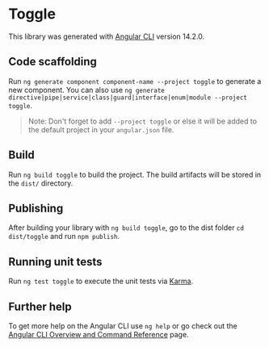 # Toggle

This library was generated with [Angular CLI](https://github.com/angular/angular-cli) version 14.2.0.

## Code scaffolding

Run `ng generate component component-name --project toggle` to generate a new component. You can also use `ng generate directive|pipe|service|class|guard|interface|enum|module --project toggle`.
> Note: Don't forget to add `--project toggle` or else it will be added to the default project in your `angular.json` file. 

## Build

Run `ng build toggle` to build the project. The build artifacts will be stored in the `dist/` directory.

## Publishing

After building your library with `ng build toggle`, go to the dist folder `cd dist/toggle` and run `npm publish`.

## Running unit tests

Run `ng test toggle` to execute the unit tests via [Karma](https://karma-runner.github.io).

## Further help

To get more help on the Angular CLI use `ng help` or go check out the [Angular CLI Overview and Command Reference](https://angular.io/cli) page.

